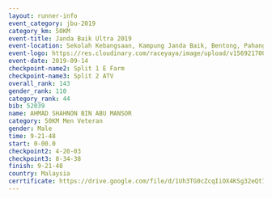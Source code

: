 ```yaml
---
layout: runner-info 
event_category: jbu-2019 
category_km: 50KM 
event-title: Janda Baik Ultra 2019
event-location: Sekolah Kebangsaan, Kampung Janda Baik, Bentong, Pahang, Malaysia 
event-logo: https://res.cloudinary.com/raceyaya/image/upload/v1569217009/logo/janda-baik_vch1pc.jpg 
event-date: 2019-09-14 
checkpoint-name2: Split 1 E Farm 
checkpoint-name3: Split 2 ATV 
overall_rank: 143
gender_rank: 110
category_rank: 44
bib: 52039
name: AHMAD SHAHNON BIN ABU MANSOR
category: 50KM Men Veteran
gender: Male
time: 9-21-48
start: 0-00.0
checkpoint2: 4-20-03
checkpoint3: 8-34-38
finish: 9-21-48
country: Malaysia
cerrtificate: https://drive.google.com/file/d/1Uh3TG0cZcqIiOX4KSg32eQt78OLjwrXn/view?usp=sharing
---
```

